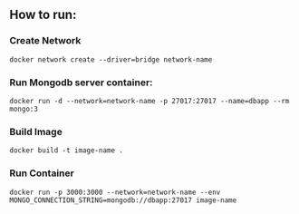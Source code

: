 ## How to run:

### Create Network
``` docker network create --driver=bridge network-name ```

### Run Mongodb server container:
``` docker run -d --network=network-name -p 27017:27017 --name=dbapp --rm mongo:3 ```

### Build Image
``` docker build -t image-name . ```

### Run Container
``` docker run -p 3000:3000 --network=network-name --env MONGO_CONNECTION_STRING=mongodb://dbapp:27017 image-name ```